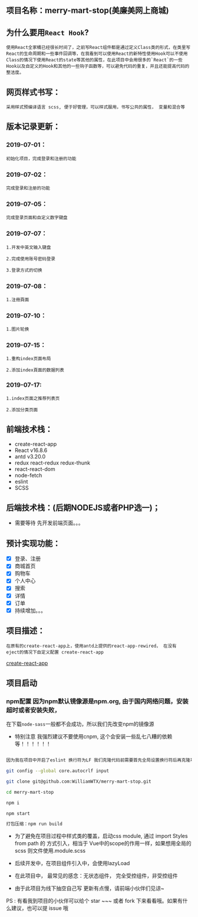 ## 项目名称：merry-mart-stop(美廉美网上商城)
## 为什么要用`React Hook`?
    使用React全家桶已经很长时间了，之前写React组件都是通过定义Class类的形式，在类里写React的生命周期和一些事件回调等，在我看到可以使用React的新特性使用Hook可以不使用Class的情况下使用React的state等其他的属性，在此项目中会用很多的`React`的一些Hook以及自定义的Hook和其他的一些钩子函数等，可以避免代码的重复，并且还能提高代码的整洁度。
## 网页样式书写：
    采用样式预编译语言 scss, 便于好管理，可以样式服用，书写公共的属性， 变量和混合等
## 版本记录更新：
### 2019-07-01：
    初始化项目，完成登录和注册的功能
### 2019-07-02：
    完成登录和注册的功能
### 2019-07-05：
    完成登录页面和自定义数字键盘
### 2019-07-07：
    1.开发中英文输入键盘
    
    2.完成使用账号密码登录
    
    3.登录方式的切换
### 2019-07-08：
    1.注冊頁面
    
### 2019-07-10：
    1.图片轮换
    
### 2019-07-15：
    1.重构index页面布局
    
    2.添加index頁面的数据列表
    
### 2019-07-17:
    1.index页面之推荐列表页
    
    2.添加分类页面
    
## 前端技术栈：
- create-react-app
- React v16.8.6
- antd v3.20.0
- redux react-redux redux-thunk
- react-react-dom
- node-fetch
- eslint
- SCSS
## 后端技术栈：(后期NODEJS或者PHP选一)；
- 需要等待 先开发前端页面。。。
## 预计实现功能：
- [x] 登录、注册
- [x] 商城首页
- [x] 购物车
- [x] 个人中心
- [x] 搜索
- [x] 详情
- [x] 订单
- [x] 持续增加。。。

## 项目描述：
    在原有的create-react-app上，使用antd上提供的react-app-rewired， 在没有 eject的情况下自定义配置 create-react-app
[create-react-app](https://www.github.com/facebook/create-react-app)

## 项目启动
### npm配置 因为npm默认镜像源是npm.org, 由于国内网络问题，安装超时或者安装失败，
在下载`node-sass`一般都不会成功，所以我们先改变npm的镜像源
- 特别注意 我强烈建议不要使用cnpm, 这个会安装一些乱七八糟的依赖等！！！！！！
```bash

因为我在项目中开启了eslint 换行符为LF 我们克隆代码前需要首先全局设置换行符后再克隆项目，否则不会编译通过

git config --global core.autocrlf input

git clone git@github.com:WilliamWTX/merry-mart-stop.git

cd merry-mart-stop

npm i

npm start

打包压缩：npm run build

```

- 为了避免在项目过程中样式类的覆盖，启动css module, 通过 import Styles from path 的
方式引入，相当于 Vue中的scope的作用一样，如果想用全局的scss 则文件使用.module.scss

- 后续开发中，在项目组件引入中，会使用lazyLoad

- 在此项目中， 最常见的感念：无状态组件， 完全受控组件，非受控组件

- 由于此项目为线下抽空自己写 更新有点慢，请前端小伙伴们见谅~

PS : 有看我到项目的小伙伴可以给个 star ~~~ 或者 fork 下来看看哦。如果有什么建议，也可以提 issue 哦
    





